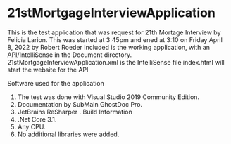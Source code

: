 # 21stMortgageInterviewApplication
This is the test application that was request for 21th Mortage Interview by Felicia Larion. 
This was started at 3:45pm and ened at 3:10 on Friday April 8, 2022 by Robert Roeder
Included is the working application, with an API/IntelliSense in the Document directory.
21stMortgageInterviewApplication.xml is the IntelliSense file
index.html will start the website for the API

Software used for the application
1)	The test was done with Visual Studio 2019 Community Edition.
2)	Documentation by SubMain GhostDoc Pro.
3)	JetBrains ReSharper .
Build Information
1)	.Net Core 3.1.
2)	Any CPU.
3)	No additional libraries were added.
